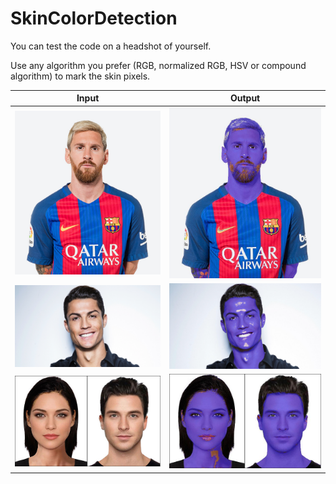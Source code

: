 # SkinColorDetection
You can test the code on a headshot of yourself.

Use any algorithm you prefer (RGB, normalized RGB, HSV or compound algorithm) to mark the skin pixels.

| Input        | Output         |
| ------------- |:-------------:|
| ![](https://github.com/MehdiSaraeian/MachineVision/blob/master/3.SkinColorDetection/Messi.jpg)      | ![](https://github.com/MehdiSaraeian/MachineVision/blob/master/3.SkinColorDetection/Messi_Output.jpg) |
| ![](https://github.com/MehdiSaraeian/MachineVision/blob/master/3.SkinColorDetection/Ronaldo.jpg)      | ![](https://github.com/MehdiSaraeian/MachineVision/blob/master/3.SkinColorDetection/Ronaldo_Output.jpg) |
| ![](https://github.com/MehdiSaraeian/MachineVision/blob/master/3.SkinColorDetection/Test.jpg)      | ![](https://github.com/MehdiSaraeian/MachineVision/blob/master/3.SkinColorDetection/Test_Output.jpg) |
